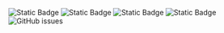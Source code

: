 ![Static Badge](https://img.shields.io/badge/blacklists-60-000000) ![Static Badge](https://img.shields.io/badge/blacklisted-2686794-cc0000) ![Static Badge](https://img.shields.io/badge/whitelisted-2244-00CC00) ![Static Badge](https://img.shields.io/badge/streaming_blacklist-28107-000000) ![GitHub issues](https://img.shields.io/github/issues/fabriziosalmi/blacklists)
